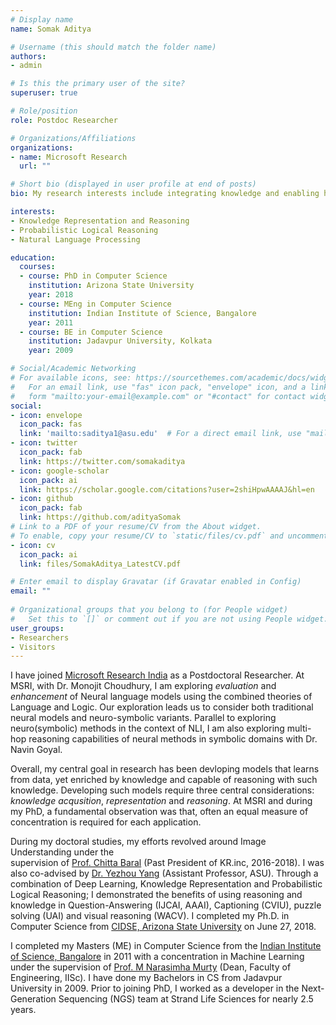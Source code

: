 ```yaml
---
# Display name
name: Somak Aditya

# Username (this should match the folder name)
authors:
- admin

# Is this the primary user of the site?
superuser: true

# Role/position
role: Postdoc Researcher

# Organizations/Affiliations
organizations:
- name: Microsoft Research
  url: ""

# Short bio (displayed in user profile at end of posts)
bio: My research interests include integrating knowledge and enabling higher-order reasoning in AI.

interests:
- Knowledge Representation and Reasoning
- Probabilistic Logical Reasoning
- Natural Language Processing

education:
  courses:
  - course: PhD in Computer Science
    institution: Arizona State University
    year: 2018
  - course: MEng in Computer Science
    institution: Indian Institute of Science, Bangalore
    year: 2011
  - course: BE in Computer Science
    institution: Jadavpur University, Kolkata
    year: 2009

# Social/Academic Networking
# For available icons, see: https://sourcethemes.com/academic/docs/widgets/#icons
#   For an email link, use "fas" icon pack, "envelope" icon, and a link in the
#   form "mailto:your-email@example.com" or "#contact" for contact widget.
social:
- icon: envelope
  icon_pack: fas
  link: 'mailto:saditya1@asu.edu'  # For a direct email link, use "mailto:test@example.org".
- icon: twitter
  icon_pack: fab
  link: https://twitter.com/somakaditya
- icon: google-scholar
  icon_pack: ai
  link: https://scholar.google.com/citations?user=2shiHpwAAAAJ&hl=en
- icon: github
  icon_pack: fab
  link: https://github.com/adityaSomak
# Link to a PDF of your resume/CV from the About widget.
# To enable, copy your resume/CV to `static/files/cv.pdf` and uncomment the lines below.  
- icon: cv
  icon_pack: ai
  link: files/SomakAditya_LatestCV.pdf

# Enter email to display Gravatar (if Gravatar enabled in Config)
email: ""
  
# Organizational groups that you belong to (for People widget)
#   Set this to `[]` or comment out if you are not using People widget.  
user_groups:
- Researchers
- Visitors
---
```


I have joined [Microsoft Research India](https://www.microsoft.com/en-us/research/lab/microsoft-research-india/) as a Postdoctoral Researcher. 
At MSRI, with Dr. Monojit Choudhury, I am exploring *evaluation* and *enhancement* of Neural language models using the combined theories of Language and Logic. Our exploration leads us to consider both traditional neural models and neuro-symbolic variants. Parallel to exploring neuro(symbolic) methods in the context of NLI, I am also exploring multi-hop reasoning capabilities of neural methods in symbolic domains with Dr. Navin Goyal. 

Overall, my central goal in research has been devloping models that learns from data, yet enriched by knowledge and capable of reasoning with such knowledge. 
Developing such models require three central considerations: *knowledge acqusition*, *representation* and *reasoning*. 
At MSRI and during my PhD, a fundamental observation was that, often an  equal measure of concentration is required for each application.

During my doctoral studies, my efforts revolved around Image Understanding under the  
supervision of [Prof. Chitta Baral](http://www.public.asu.edu/~cbaral/) (Past President of KR.inc, 2016-2018). 
I was also co-advised by [Dr. Yezhou Yang](http://yezhouyang.engineering.asu.edu/) (Assistant Professor, ASU). 
Through a combination of Deep Learning, Knowledge Representation and Probabilistic Logical Reasoning; I demonstrated the benefits of using reasoning and knowledge in Question-Answering (IJCAI, AAAI), Captioning (CVIU), puzzle solving (UAI) and visual reasoning (WACV). I completed my Ph.D. in Computer Science from [CIDSE, Arizona State University](http://cidse.engineering.asu.edu/) on June 27, 2018.

 
I completed my Masters (ME) in Computer Science from the [Indian Institute of Science, Bangalore](http://www.csa.iisc.ernet.in/) in 2011 with a concentration in 
Machine Learning under the supervision of [Prof. M Narasimha Murty](http://scholar.google.com/citations?user=VQZTmpcAAAAJ&hl=en) (Dean, Faculty of Engineering, IISc). 
I have done my Bachelors in CS from Jadavpur University in 2009. Prior to joining PhD, I worked as a developer in the Next-Generation Sequencing (NGS) team at Strand Life Sciences 
for nearly 2.5 years. 
